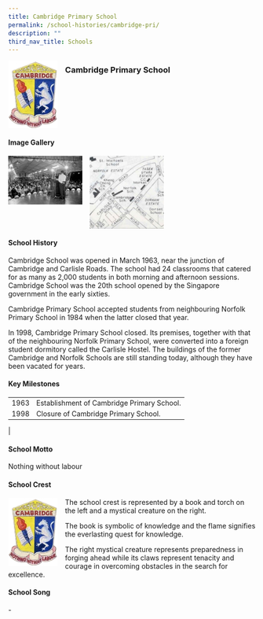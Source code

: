 ```yaml
---
title: Cambridge Primary School
permalink: /school-histories/cambridge-pri/
description: ""
third_nav_title: Schools
---
```

<img src="/images/cambridgepri1.png" style="width:20%;margin-right:15px;" align = "left">

### **Cambridge Primary School**

<br clear="left">

#### **Image Gallery**

<p><a href="https://staging.d1yxymztqoj7qn.amplifyapp.com/images/cambridgepri2.jpg">  
<img src="/images/cambridgepri2.jpg" style="width:30%;margin-right:15px;" align = "left">
</a></p>

<p><a href="https://staging.d1yxymztqoj7qn.amplifyapp.com/images/cambridgepri3.jpg">  
<img src="/images/cambridgepri3.jpg" style="width:30%;margin-right:15px;" align = "left">
</a></p>

<br clear="left">

#### **School History**
Cambridge School was opened in March 1963, near the junction of Cambridge and Carlisle Roads. The school had 24 classrooms that catered for as many as 2,000 students in both morning and afternoon sessions. Cambridge School was the 20th school opened by the Singapore government in the early sixties.  
  
Cambridge Primary School accepted students from neighbouring Norfolk Primary School in 1984 when the latter closed that year.  
  
In 1998, Cambridge Primary School closed. Its premises, together with that of the neighbouring Norfolk Primary School, were converted into a foreign student dormitory called the Carlisle Hostel. The buildings of the former Cambridge and Norfolk Schools are still standing today, although they have been vacated for years.

#### **Key Milestones**

|  |  |
|:---:|---|
| 1963 | Establishment of Cambridge Primary School. |
| 1998 | Closure of Cambridge Primary School. |
|

#### **School Motto**
Nothing without labour

#### **School Crest**
<img src="/images/cambridgepri1.png" style="width:20%;margin-right:15px;" align = "left">

The school crest is represented by a book and torch on the left and a mystical creature on the right.

The book is symbolic of knowledge and the flame signifies the everlasting quest for knowledge.

The right mystical creature represents preparedness in forging ahead while its claws represent tenacity and courage in overcoming obstacles in the search for excellence.

#### **School Song**
\-